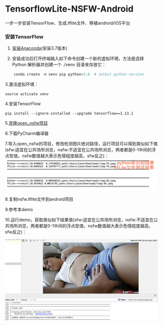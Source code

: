 # TensorflowLite-NSFW-Android
一步一步安装TensorFlow、生成.tflite文件、移植android/iOS平台


### 安装TensorFlow

1. [安装Anaconda](https://www.anaconda.com/distribution/#macos)(安装3.7版本)

2. 安装成功后打开终端输入如下命令创建一个新的虚拟环境，方法是选择 Python 解析器并创建一个 ./venv 目录来存放它：
```Python
    conda create -n venv pip python=3.6  # select python version
```

3.激活虚拟环境：
```
source activate venv
```

4.安装TensorFlow

```
pip install --ignore-installed --upgrade tensorflow==1.13.1
```

5.[克隆open_nsfw项目](https://github.com/devzwy/NSFW-Python)


6.下载PyCharm编译器

7.导入open_nsfw的项目，修改检测图片绝对路径，运行项目可以得到类似如下值(sfw:适宜在公共场所浏览，nsfw:不适宜在公共场所浏览，两者都是0-1中间的浮点型值，nsfw数值越大表示色情程度越高，sfw反之)：  
![nsfw_img](https://github.com/devzwy/TensorflowLite-NSFW-Android/blob/master/img/nsfw_img.png)


8.复制nsfw.tflite文件到android项目

9.参考本demo

10.运行demo，获取类似如下结果值(sfw:适宜在公共场所浏览，nsfw:不适宜在公共场所浏览，两者都是0-1中间的浮点型值，nsfw数值越大表示色情程度越高，sfw反之)：  


![nsfw_img](https://github.com/devzwy/TensorflowLite-NSFW-Android/blob/master/img/aaaaa.png)

